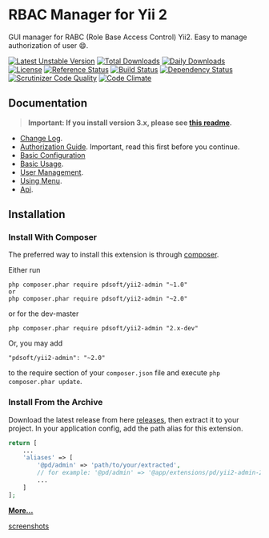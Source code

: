 RBAC Manager for Yii 2
======================
GUI manager for RABC (Role Base Access Control) Yii2. Easy to manage authorization of user :smile:.

[![Latest Unstable Version](https://poser.pugx.org/pdsoft/yii2-admin/v/unstable)](https://packagist.org/packages/pdsoft/yii2-admin)
[![Total Downloads](https://poser.pugx.org/pdsoft/yii2-admin/downloads.png)](https://packagist.org/packages/pdsoft/yii2-admin)
[![Daily Downloads](https://poser.pugx.org/pdsoft/yii2-admin/d/daily)](https://packagist.org/packages/pdsoft/yii2-admin)
[![License](https://poser.pugx.org/pdsoft/yii2-admin/license)](https://packagist.org/packages/pdsoft/yii2-admin)
[![Reference Status](https://www.versioneye.com/php/pdsoft:yii2-admin/reference_badge.svg)](https://www.versioneye.com/php/pdsoft:yii2-admin/references)
[![Build Status](https://img.shields.io/travis/pdsoft/yii2-admin.svg)](http://travis-ci.org/pdsoft/yii2-admin)
[![Dependency Status](https://www.versioneye.com/php/pdsoft:yii2-admin/dev-master/badge.png)](https://www.versioneye.com/php/pdsoft:yii2-admin/dev-master)
[![Scrutinizer Code Quality](https://scrutinizer-ci.com/g/pdsoft/yii2-admin/badges/quality-score.png?b=master)](https://scrutinizer-ci.com/g/pdsoft/yii2-admin/?branch=master)
[![Code Climate](https://img.shields.io/codeclimate/github/pdsoft/yii2-admin.svg)](https://codeclimate.com/github/pdsoft/yii2-admin)

Documentation
-------------
> **Important: If you install version 3.x, please see [this readme](https://github.com/pdsoft/yii2-admin/blob/3.master/README.md#upgrade-from-2x).**


- [Change Log](CHANGELOG.md).
- [Authorization Guide](http://www.yiiframework.com/doc-2.0/guide-security-authorization.html). Important, read this first before you continue.
- [Basic Configuration](docs/guide/configuration.md)
- [Basic Usage](docs/guide/basic-usage.md).
- [User Management](docs/guide/user-management.md).
- [Using Menu](docs/guide/using-menu.md).
- [Api](https://pdsoft.github.io/yii2-admin/index.html).

Installation
------------

### Install With Composer

The preferred way to install this extension is through [composer](http://getcomposer.org/download/).

Either run

```
php composer.phar require pdsoft/yii2-admin "~1.0"
or
php composer.phar require pdsoft/yii2-admin "~2.0"
```

or for the dev-master

```
php composer.phar require pdsoft/yii2-admin "2.x-dev"
```

Or, you may add

```
"pdsoft/yii2-admin": "~2.0"
```

to the require section of your `composer.json` file and execute `php composer.phar update`.

### Install From the Archive

Download the latest release from here [releases](https://github.com/pdsoft/yii2-admin/releases), then extract it to your project.
In your application config, add the path alias for this extension.

```php
return [
    ...
    'aliases' => [
        '@pd/admin' => 'path/to/your/extracted',
        // for example: '@pd/admin' => '@app/extensions/pd/yii2-admin-2.0.0',
        ...
    ]
];
```

[**More...**](docs/guide/configuration.md)

[screenshots](https://goo.gl/r8RizT)
